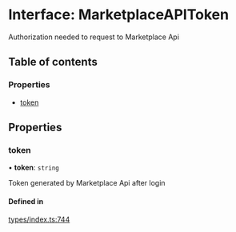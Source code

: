 # Interface: MarketplaceAPIToken

Authorization needed to request to Marketplace Api

## Table of contents

### Properties

- [token](MarketplaceAPIToken.md#token)

## Properties

### token

• **token**: `string`

Token generated by Marketplace Api after login

#### Defined in

[types/index.ts:744](https://github.com/nevermined-io/react-components/blob/c41020d/catalog/src/types/index.ts#L744)
